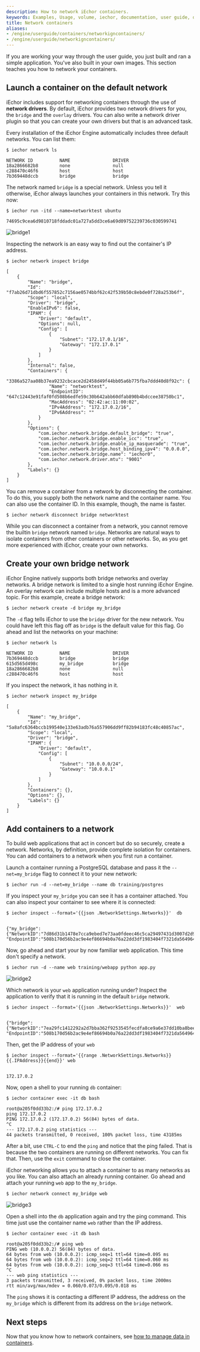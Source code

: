 ```yaml
---
description: How to network iEchor containers.
keywords: Examples, Usage, volume, iechor, documentation, user guide, data, volumes
title: Network containers
aliases:
- /engine/userguide/containers/networkigncontainers/
- /engine/userguide/networkigncontainers/
---
```


If you are working your way through the user guide, you just built and ran a
simple application. You've also built in your own images. This section teaches
you how to network your containers.

## Launch a container on the default network

iEchor includes support for networking containers through the use of **network
drivers**. By default, iEchor provides two network drivers for you, the
`bridge` and the `overlay` drivers. You can also write a network driver plugin so
that you can create your own drivers but that is an advanced task.

Every installation of the iEchor Engine automatically includes three default networks. You can list them:

    $ iechor network ls

    NETWORK ID          NAME                DRIVER
    18a2866682b8        none                null
    c288470c46f6        host                host
    7b369448dccb        bridge              bridge

The network named `bridge` is a special network. Unless you tell it otherwise, iEchor always launches your containers in this network. Try this now:

    $ iechor run -itd --name=networktest ubuntu

    74695c9cea6d9810718fddadc01a727a5dd3ce6a69d09752239736c030599741

![bridge1](bridge1.png)

Inspecting the network is an easy way to find out the container's IP address.

```console
$ iechor network inspect bridge

[
    {
        "Name": "bridge",
        "Id": "f7ab26d71dbd6f557852c7156ae0574bbf62c42f539b50c8ebde0f728a253b6f",
        "Scope": "local",
        "Driver": "bridge",
        "EnableIPv6": false,
        "IPAM": {
            "Driver": "default",
            "Options": null,
            "Config": [
                {
                    "Subnet": "172.17.0.1/16",
                    "Gateway": "172.17.0.1"
                }
            ]
        },
        "Internal": false,
        "Containers": {
            "3386a527aa08b37ea9232cbcace2d2458d49f44bb05a6b775fba7ddd40d8f92c": {
                "Name": "networktest",
                "EndpointID": "647c12443e91faf0fd508b6edfe59c30b642abb60dfab890b4bdccee38750bc1",
                "MacAddress": "02:42:ac:11:00:02",
                "IPv4Address": "172.17.0.2/16",
                "IPv6Address": ""
            }
        },
        "Options": {
            "com.iechor.network.bridge.default_bridge": "true",
            "com.iechor.network.bridge.enable_icc": "true",
            "com.iechor.network.bridge.enable_ip_masquerade": "true",
            "com.iechor.network.bridge.host_binding_ipv4": "0.0.0.0",
            "com.iechor.network.bridge.name": "iechor0",
            "com.iechor.network.driver.mtu": "9001"
        },
        "Labels": {}
    }
]
```

You can remove a container from a network by disconnecting the container. To do this, you supply both the network name and the container name. You can also use the container ID. In this example, though, the name is faster.

    $ iechor network disconnect bridge networktest

While you can disconnect a container from a network, you cannot remove the
builtin `bridge` network named `bridge`. Networks are natural ways to isolate
containers from other containers or other networks. So, as you get more
experienced with iEchor, create your own networks.

## Create your own bridge network

iEchor Engine natively supports both bridge networks and overlay networks. A bridge network is limited to a single host running iEchor Engine. An overlay network can include multiple hosts and is a more advanced topic. For this example, create a bridge network:

    $ iechor network create -d bridge my_bridge

The `-d` flag tells iEchor to use the `bridge` driver for the new network. You could have left this flag off as `bridge` is the default value for this flag. Go ahead and list the networks on your machine:

    $ iechor network ls

    NETWORK ID          NAME                DRIVER
    7b369448dccb        bridge              bridge
    615d565d498c        my_bridge           bridge
    18a2866682b8        none                null
    c288470c46f6        host                host

If you inspect the network, it has nothing in it.

    $ iechor network inspect my_bridge

    [
        {
            "Name": "my_bridge",
            "Id": "5a8afc6364bccb199540e133e63adb76a557906dd9ff82b94183fc48c40857ac",
            "Scope": "local",
            "Driver": "bridge",
            "IPAM": {
                "Driver": "default",
                "Config": [
                    {
                        "Subnet": "10.0.0.0/24",
                        "Gateway": "10.0.0.1"
                    }
                ]
            },
            "Containers": {},
            "Options": {},
            "Labels": {}
        }
    ]

## Add containers to a network

To build web applications that act in concert but do so securely, create a
network. Networks, by definition, provide complete isolation for containers. You
can add containers to a network when you first run a container.

Launch a container running a PostgreSQL database and pass it the `--net=my_bridge` flag to connect it to your new network:

    $ iechor run -d --net=my_bridge --name db training/postgres

If you inspect your `my_bridge` you can see it has a container attached.
You can also inspect your container to see where it is connected:

    
    $ iechor inspect --format='{{json .NetworkSettings.Networks}}'  db
    

    {"my_bridge":{"NetworkID":"7d86d31b1478e7cca9ebed7e73aa0fdeec46c5ca29497431d3007d2d9e15ed99",
    "EndpointID":"508b170d56b2ac9e4ef86694b0a76a22dd3df1983404f7321da5649645bf7043","Gateway":"10.0.0.1","IPAddress":"10.0.0.254","IPPrefixLen":24,"IPv6Gateway":"","GlobalIPv6Address":"","GlobalIPv6PrefixLen":0,"MacAddress":"02:42:ac:11:00:02"}}

Now, go ahead and start your by now familiar web application. This time don't specify a network.

    $ iechor run -d --name web training/webapp python app.py

![bridge2](bridge2.png)

Which network is your `web` application running under? Inspect the application to verify that it is running in the default `bridge` network.

    
    $ iechor inspect --format='{{json .NetworkSettings.Networks}}'  web
    

    {"bridge":{"NetworkID":"7ea29fc1412292a2d7bba362f9253545fecdfa8ce9a6e37dd10ba8bee7129812",
    "EndpointID":"508b170d56b2ac9e4ef86694b0a76a22dd3df1983404f7321da5649645bf7043","Gateway":"172.17.0.1","IPAddress":"10.0.0.2","IPPrefixLen":24,"IPv6Gateway":"","GlobalIPv6Address":"","GlobalIPv6PrefixLen":0,"MacAddress":"02:42:ac:11:00:02"}}

Then, get the IP address of your `web`

    
    $ iechor inspect --format='{{range .NetworkSettings.Networks}}{{.IPAddress}}{{end}}' web
    

    172.17.0.2

Now, open a shell to your running `db` container:

    $ iechor container exec -it db bash

    root@a205f0dd33b2:/# ping 172.17.0.2
    ping 172.17.0.2
    PING 172.17.0.2 (172.17.0.2) 56(84) bytes of data.
    ^C
    --- 172.17.0.2 ping statistics ---
    44 packets transmitted, 0 received, 100% packet loss, time 43185ms

After a bit, use `CTRL-C` to end the `ping` and notice that the ping failed. That is because the two containers are running on different networks. You can fix that. Then, use the `exit` command to close the container.

iEchor networking allows you to attach a container to as many networks as you like. You can also attach an already running container. Go ahead and attach your running `web` app to the `my_bridge`.

    $ iechor network connect my_bridge web


![bridge3](bridge3.png)

Open a shell into the `db` application again and try the ping command. This time just use the container name `web` rather than the IP address.

    $ iechor container exec -it db bash

    root@a205f0dd33b2:/# ping web
    PING web (10.0.0.2) 56(84) bytes of data.
    64 bytes from web (10.0.0.2): icmp_seq=1 ttl=64 time=0.095 ms
    64 bytes from web (10.0.0.2): icmp_seq=2 ttl=64 time=0.060 ms
    64 bytes from web (10.0.0.2): icmp_seq=3 ttl=64 time=0.066 ms
    ^C
    --- web ping statistics ---
    3 packets transmitted, 3 received, 0% packet loss, time 2000ms
    rtt min/avg/max/mdev = 0.060/0.073/0.095/0.018 ms

The `ping` shows it is contacting a different IP address, the address on the `my_bridge` which is different from its address on the `bridge` network.

## Next steps

Now that you know how to network containers, see [how to manage data in containers](../../storage/volumes.md).